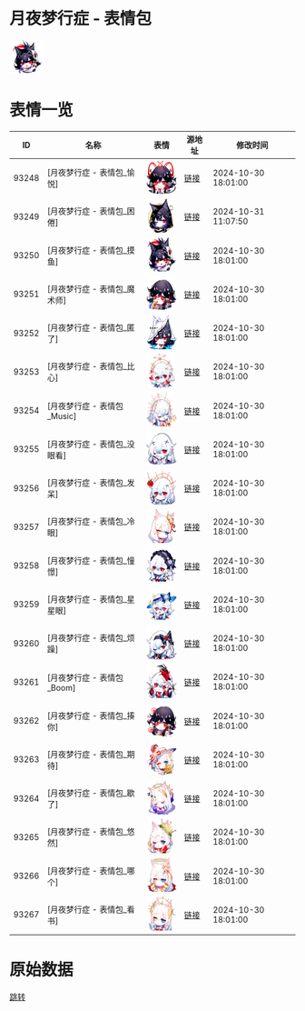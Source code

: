 # 月夜梦行症 - 表情包

<img src="./cover.png" height="60" alt="cover" />

# 表情一览

|ID|名称|表情|源地址|修改时间|
|----|----|----|----|----|
|93248|[月夜梦行症 - 表情包_愉悦]|<img src="./pic/093248_%5B月夜梦行症 - 表情包_愉悦%5D.png" height="60" alt="愉悦"/>|[链接](https://i0.hdslb.com/bfs/garb/58c330446a877fc9b1c137f62c856cddb9bf7707.png)|2024-10-30 18:01:00|
|93249|[月夜梦行症 - 表情包_困倦]|<img src="./pic/093249_%5B月夜梦行症 - 表情包_困倦%5D.png" height="60" alt="困倦"/>|[链接](https://i0.hdslb.com/bfs/garb/d0be7390d348ae2875089aab6c004576b31dcc26.png)|2024-10-31 11:07:50|
|93250|[月夜梦行症 - 表情包_摸鱼]|<img src="./pic/093250_%5B月夜梦行症 - 表情包_摸鱼%5D.png" height="60" alt="摸鱼"/>|[链接](https://i0.hdslb.com/bfs/garb/bae11b6e583a7cc4d3c9b6b396f3e2f4f15acb0e.png)|2024-10-30 18:01:00|
|93251|[月夜梦行症 - 表情包_魔术师]|<img src="./pic/093251_%5B月夜梦行症 - 表情包_魔术师%5D.png" height="60" alt="魔术师"/>|[链接](https://i0.hdslb.com/bfs/garb/29ec844d9288904cd05ea452b065171cd1d14157.png)|2024-10-30 18:01:00|
|93252|[月夜梦行症 - 表情包_匿了]|<img src="./pic/093252_%5B月夜梦行症 - 表情包_匿了%5D.png" height="60" alt="匿了"/>|[链接](https://i0.hdslb.com/bfs/garb/642d4bfdebebb757a2a722f623bbea187f555890.png)|2024-10-30 18:01:00|
|93253|[月夜梦行症 - 表情包_比心]|<img src="./pic/093253_%5B月夜梦行症 - 表情包_比心%5D.png" height="60" alt="比心"/>|[链接](https://i0.hdslb.com/bfs/garb/5f360796164dbfa597ab53557345b1f070c4d782.png)|2024-10-30 18:01:00|
|93254|[月夜梦行症 - 表情包_Music]|<img src="./pic/093254_%5B月夜梦行症 - 表情包_Music%5D.png" height="60" alt="Music"/>|[链接](https://i0.hdslb.com/bfs/garb/a94c99edd8329e71ba5e2f6e90b1d63cd9eefd74.png)|2024-10-30 18:01:00|
|93255|[月夜梦行症 - 表情包_没眼看]|<img src="./pic/093255_%5B月夜梦行症 - 表情包_没眼看%5D.png" height="60" alt="没眼看"/>|[链接](https://i0.hdslb.com/bfs/garb/0f86b02b826735092ddc75f9846ff1399eadcb4c.png)|2024-10-30 18:01:00|
|93256|[月夜梦行症 - 表情包_发呆]|<img src="./pic/093256_%5B月夜梦行症 - 表情包_发呆%5D.png" height="60" alt="发呆"/>|[链接](https://i0.hdslb.com/bfs/garb/77a3f07cdd1e199baf64830a581c57b68199b7fa.png)|2024-10-30 18:01:00|
|93257|[月夜梦行症 - 表情包_冷眼]|<img src="./pic/093257_%5B月夜梦行症 - 表情包_冷眼%5D.png" height="60" alt="冷眼"/>|[链接](https://i0.hdslb.com/bfs/garb/2f8ffff571f39d7715e0c4c68092263806d01ac0.png)|2024-10-30 18:01:00|
|93258|[月夜梦行症 - 表情包_憧憬]|<img src="./pic/093258_%5B月夜梦行症 - 表情包_憧憬%5D.png" height="60" alt="憧憬"/>|[链接](https://i0.hdslb.com/bfs/garb/d4760859ef315128a3277cd6c9f4194516daa29f.png)|2024-10-30 18:01:00|
|93259|[月夜梦行症 - 表情包_星星眼]|<img src="./pic/093259_%5B月夜梦行症 - 表情包_星星眼%5D.png" height="60" alt="星星眼"/>|[链接](https://i0.hdslb.com/bfs/garb/1758c30447f5f3f36d36355a2814181f78a1ff75.png)|2024-10-30 18:01:00|
|93260|[月夜梦行症 - 表情包_烦躁]|<img src="./pic/093260_%5B月夜梦行症 - 表情包_烦躁%5D.png" height="60" alt="烦躁"/>|[链接](https://i0.hdslb.com/bfs/garb/8ec92e5b174e63fddd0fe21b4a19975eb231b02d.png)|2024-10-30 18:01:00|
|93261|[月夜梦行症 - 表情包_Boom]|<img src="./pic/093261_%5B月夜梦行症 - 表情包_Boom%5D.png" height="60" alt="Boom"/>|[链接](https://i0.hdslb.com/bfs/garb/5068e18d87d504cd13c5f3a3af5dc06acac8e2a9.png)|2024-10-30 18:01:00|
|93262|[月夜梦行症 - 表情包_揍你]|<img src="./pic/093262_%5B月夜梦行症 - 表情包_揍你%5D.png" height="60" alt="揍你"/>|[链接](https://i0.hdslb.com/bfs/garb/e01099ce0b11ca41e29a5bcc166cb8944a1077fb.png)|2024-10-30 18:01:00|
|93263|[月夜梦行症 - 表情包_期待]|<img src="./pic/093263_%5B月夜梦行症 - 表情包_期待%5D.png" height="60" alt="期待"/>|[链接](https://i0.hdslb.com/bfs/garb/309b8ac28cc623e7ef20e16db047c0e56c89caba.png)|2024-10-30 18:01:00|
|93264|[月夜梦行症 - 表情包_歇了]|<img src="./pic/093264_%5B月夜梦行症 - 表情包_歇了%5D.png" height="60" alt="歇了"/>|[链接](https://i0.hdslb.com/bfs/garb/ff603dd247d47ca227d61faf3aac6c5a3dabfaed.png)|2024-10-30 18:01:00|
|93265|[月夜梦行症 - 表情包_悠然]|<img src="./pic/093265_%5B月夜梦行症 - 表情包_悠然%5D.png" height="60" alt="悠然"/>|[链接](https://i0.hdslb.com/bfs/garb/fc9d151a91eec56a97e663914cfc1a9f9486e813.png)|2024-10-30 18:01:00|
|93266|[月夜梦行症 - 表情包_哪个]|<img src="./pic/093266_%5B月夜梦行症 - 表情包_哪个%5D.png" height="60" alt="哪个"/>|[链接](https://i0.hdslb.com/bfs/garb/b55a2ec263787b492c747342734653cbe8ef7bf3.png)|2024-10-30 18:01:00|
|93267|[月夜梦行症 - 表情包_看书]|<img src="./pic/093267_%5B月夜梦行症 - 表情包_看书%5D.png" height="60" alt="看书"/>|[链接](https://i0.hdslb.com/bfs/garb/d2b7bb4a32daa997621d095612279e16076b1472.png)|2024-10-30 18:01:00|

# 原始数据

[跳转](./raw.json)

